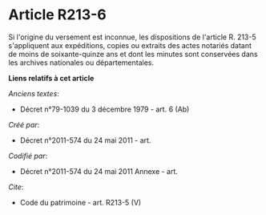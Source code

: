 # Article R213-6

Si l'origine du versement est inconnue, les dispositions de l'article R. 213-5 s'appliquent aux expéditions, copies ou
extraits des actes notariés datant de moins de soixante-quinze ans et dont les minutes sont conservées dans les archives
nationales ou départementales.

**Liens relatifs à cet article**

_Anciens textes_:

  - Décret n°79-1039 du 3 décembre 1979 - art. 6 (Ab)

_Créé par_:

  - Décret n°2011-574 du 24 mai 2011  - art.

_Codifié par_:

  - Décret n°2011-574 du 24 mai 2011 Annexe - art.

_Cite_:

  - Code du patrimoine - art. R213-5 (V)
